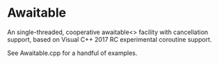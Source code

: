 # Awaitable

An single-threaded, cooperative awaitable<> facility with cancellation support, based on Visual C++ 2017 RC experimental coroutine support.

See Awaitable.cpp for a handful of examples.
